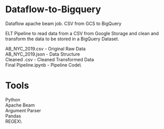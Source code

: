 # Dataflow-to-Bigquery
Dataflow apache beam job. CSV from GCS to BigQuery

ELT Pipeline to read data from a CSV from Google Storage and clean and transform the data to be stored in a BigQuery Dataset.

AB_NYC_2019.csv - Original Raw Data\
AB_NYC_2019.json - Data Structure\
Cleaned .csv - Cleaned Transformed Data\
Final Pipeline.ipynb - Pipeline Code\

# Tools
Python\
Apache Beam\
Argument Parser\
Pandas\
REGEX\
